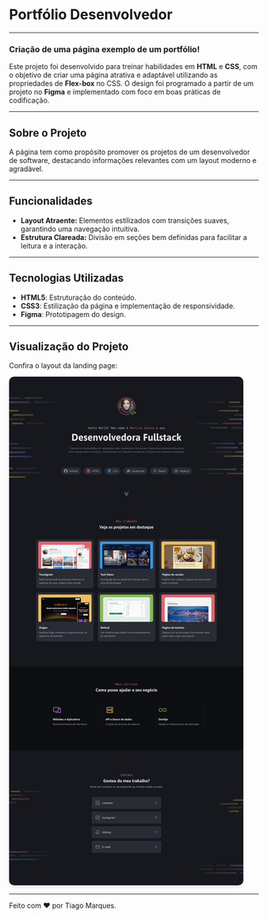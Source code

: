 # Portfólio Desenvolvedor

___

### Criação de uma página exemplo de um portfólio!

Este projeto foi desenvolvido para treinar habilidades em **HTML** e **CSS**, com o objetivo de criar uma página atrativa e adaptável utilizando as propriedades de **Flex-box** no CSS. O design foi programado a partir de um projeto no **Figma** e implementado com foco em boas práticas de codificação.

---

## Sobre o Projeto

A página tem como propósito promover os projetos de um desenvolvedor de software, destacando informações relevantes com um layout moderno e agradável.

---

## Funcionalidades

- **Layout Atraente:** Elementos estilizados com transições suaves, garantindo uma navegação intuitiva.
- **Estrutura Clareada:** Divisão em seções bem definidas para facilitar a leitura e a interação.

---

## Tecnologias Utilizadas

- **HTML5**: Estruturação do conteúdo.
- **CSS3**: Estilização da página e implementação de responsividade.
- **Figma**: Prototipagem do design.

---

## Visualização do Projeto

Confira o layout da landing page:

<img src="capaProjeto.png" alt="Preview do projeto Zingen - Karaokê" style="border-radius: 10px; box-shadow: 0 4px 6px rgba(0, 0, 0, 0.1);">

---

Feito com :heart: por Tiago Marques.